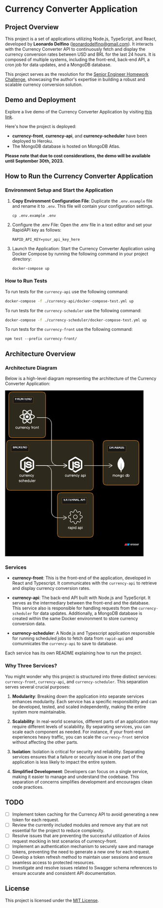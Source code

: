 # Currency Converter Application

## Project Overview

This project is a set of applications utilizing Node.js, TypeScript, and React, developed by **Leonardo Delfino** (<leonardodelfino@gmail.com>). It interacts with the Currency Converter API to continuously fetch and display the currency conversion rates between USD and BRL for the last 24 hours. It is composed of multiple systems, including the front-end, back-end API, a cron job for data updates, and a MongoDB database.

This project serves as the resolution for the [Senior Engineer Homework Challenge](https://github.com/smartrr-hello/senior_engineer_homework), showcasing the author's expertise in building a robust and scalable currency conversion solution.

## Demo and Deployment

Explore a live demo of the Currency Converter Application by visiting [this link](https://currency-front-7b2cb0f6ab6e.herokuapp.com/).

Here's how the project is deployed:

- **currency-front**, **currency-api**, and **currency-scheduler** have been deployed to Heroku.
- The MongoDB database is hosted on MongoDB Atlas.

**Please note that due to cost considerations, the demo will be available until September 30th, 2023.**

## How to Run the Currency Converter Application

### Environment Setup and Start the Application 

1. **Copy Environment Configuration File**: Duplicate the `.env.example` file and rename it to `.env`. This file will contain your configuration settings.

   ```shell
   cp .env.example .env
   ```

2. Configure the .env File: Open the .env file in a text editor and set your RapidAPI key as follows:
    ```dotenv
    RAPID_API_KEY=your_api_key_here
    ```

3. Launch the Application: Start the Currency Converter Application using Docker Compose by running the following command in your project directory:
    ```bash
    docker-compose up
    ```
### How to Run Tests
To run tests for the `currency-api` use the following command:
```bash
docker-compose -f ./currency-api/docker-compose-test.yml up
```

To run tests for the `currency-scheduler` use the following command:
```bash
docker-compose -f ./currency-scheduler/docker-compose-test.yml up
```

To run tests for the `currency-front` use the following command:
```
npm test --prefix currency-front/
```

## Architecture Overview

### Architecture Diagram

Below is a high-level diagram representing the architecture of the Currency Converter Application:

![Alt text](docs/architeture-diagram.jpeg )

### Services

- **currency-front**: This is the front-end of the application, developed in React and Typescript. It communicates with the `currency-api` to retrieve and display currency conversion rates.

- **currency-api**: The back-end API built with Node.js and TypeScript. It serves as the intermediary between the front-end and the database. This service also is responsible for handling requests from the `currency-scheduler` for data updates. Additionally, a MongoDB database is created within the same Docker environment to store currency conversion data. 


- **currency-scheduler**: A Node.js and Typescript application responsible for running scheduled jobs to fetch data from `rapid-api` and comunnicates the `currency-api` to save to database.

Each service has its own README explaining how to run the project.

### Why Three Services?

You might wonder why this project is structured into three distinct services: `currency-front`, `currency-api`, and `currency-scheduler`. This separation serves several crucial purposes:

1. **Modularity**: Breaking down the application into separate services enhances modularity. Each service has a specific responsibility and can be developed, tested, and scaled independently, making the entire system more maintainable.

2. **Scalability**: In real-world scenarios, different parts of an application may require different levels of scalability. By separating services, you can scale each component as needed. For instance, if your front-end experiences heavy traffic, you can scale the `currency-front` service without affecting the other parts.

3. **Isolation**: Isolation is critical for security and reliability. Separating services ensures that a failure or security issue in one part of the application is less likely to impact the entire system.

4. **Simplified Development**: Developers can focus on a single service, making it easier to manage and understand the codebase. This separation of concerns simplifies development and encourages clean code practices.

## TODO
- [ ] Implement token caching for the Currency API to avoid generating a new token for each request.
- [ ] Review the currently included modules and remove any that are not essential for the project to reduce complexity.
- [ ] Resolve issues that are preventing the successful utilization of Axios request mocking in test scenarios of currency-front.
- [ ] Implement an authentication mechanism to securely save and manage tokens, preventing the need to generate a new one for each request.
- [ ] Develop a token refresh method to maintain user sessions and ensure seamless access to protected resources.
- [ ] Investigate and resolve issues related to Swagger schema references to ensure accurate and consistent API documentation.

## License

This project is licensed under the [MIT License](LICENSE).
